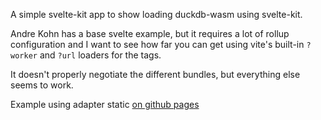 A simple svelte-kit app to show loading duckdb-wasm using svelte-kit.

Andre Kohn has a base svelte example, but it requires a lot of rollup configuration
and I want to see how far you can get using vite's built-in `?worker` and `?url` loaders
for the tags.

It doesn't properly negotiate the different bundles, but everything else seems to work.

Example using adapter static [on github pages](https://duckdb-wasm-examples.github.io/sveltekit-typescript/)